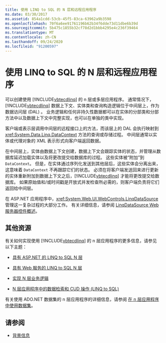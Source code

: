 ```yaml
---
title: 使用 LINQ to SQL 的 N 层和远程应用程序
ms.date: 03/30/2017
ms.assetid: 854a1cdd-53cb-45f5-83ca-63962a9b3598
ms.openlocfilehash: 70f6a6ee91761196b62b34f6dde73d11dbe6b39d
ms.sourcegitcommit: 5b475c1855b32cf78d2d1bbb4295e4c236f39464
ms.translationtype: MT
ms.contentlocale: zh-CN
ms.lasthandoff: 09/24/2020
ms.locfileid: "91200597"
---
```

# <a name="n-tier-and-remote-applications-with-linq-to-sql"></a>使用 LINQ to SQL 的 N 层和远程应用程序

可以创建使用 [!INCLUDE[vbtecdlinq](../../../../../../includes/vbtecdlinq-md.md)] 的 n 层或多层应用程序。 通常情况下， [!INCLUDE[vbtecdlinq](../../../../../../includes/vbtecdlinq-md.md)] 数据上下文、实体类和查询构造逻辑位于中间层上，作为数据访问层 (DAL) 。 业务逻辑和任何非持久性数据都可以在实体的分部类和分部方法中以及数据上下文中完整实现，也可以在单独的类中实现。

 客户端或表示层调用中间层的远程接口上的方法，而该层上的 DAL 会执行映射到 <xref:System.Data.Linq.DataContext> 方法的查询或存储过程。 中间层通常以实体或代理对象的 XML 表示形式向客户端返回数据。

 在中间层上，实体由数据上下文创建，数据上下文会跟踪实体的状态，并管理从数据库延迟加载实体以及将更改提交给数据库的过程。 这些实体被“附加”到 `DataContext`。 但是，在实体通过序列化发送到其他层后，这些实体会分离出来，这意味着 `DataContext` 不再跟踪它们的状态。 必须在将客户端发送回来进行更新的实体重新附加到数据上下文之后，[!INCLUDE[vbtecdlinq](../../../../../../includes/vbtecdlinq-md.md)] 才能将更改提交给数据库。 如果原始值和/或时间戳是开放式并发检查所必需的，则客户端负责将它们返回给中间层。

 在 ASP.NET 应用程序中，<xref:System.Web.UI.WebControls.LinqDataSource> 管理这一复杂过程的大部分工作。 有关详细信息，请参阅 [LinqDataSource Web 服务器控件概述](/previous-versions/aspnet/bb547113(v=vs.100))。

## <a name="additional-resources"></a>其他资源

 有关如何实现使用 [!INCLUDE[vbtecdlinq](../../../../../../includes/vbtecdlinq-md.md)] 的 n 层应用程序的更多信息，请参见以下主题：

- [具有 ASP.NET 的 LINQ to SQL N 层](linq-to-sql-n-tier-with-aspnet.md)

- [具有 Web 服务的 LINQ to SQL N 层](linq-to-sql-n-tier-with-web-services.md)

- [实现 N 层业务逻辑](implementing-business-logic-linq-to-sql.md)

- [N 层应用程序中的数据检索和 CUD 操作 (LINQ to SQL)](data-retrieval-and-cud-operations-in-n-tier-applications.md)

 有关使用 ADO.NET 数据集的 n 层应用程序的详细信息，请参阅 [在 n 层应用程序中使用数据集](/visualstudio/data-tools/work-with-datasets-in-n-tier-applications)。

## <a name="see-also"></a>请参阅

- [背景信息](background-information.md)
